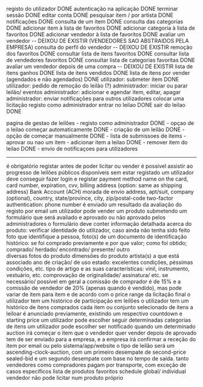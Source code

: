 registo do utilizador DONE
autenticação na aplicação DONE
terminar sessão DONE
editar conta DONE
pesquisar item / por artista	DONE
notificações DONE
consulta de um item DONE
consulta das categorias DONE
adicionar item à lista de favoritos DONE
adicionar categoria à lista de favoritos DONE
adicionar vendedor à lista de favoritos DONE
avaliar um vendedor -- DEIXOU DE EXISTIR (VENDEDORES SAO ABSTRAIDOS PELA EMPRESA)
consulta do perfil do vendedor -- DEIXOU DE EXISTIR
remoção dos favoritos DONE
consultar lista de itens favoritos DONE
consultar lista de vendedores favoritos DONE
consultar lista de categorias favoritas DONE
avaliar um vendedor depois de uma compra -- DEIXOU DE EXISTIR
lista de itens ganhos DONE
lista de itens vendidos DONE
lista de itens por vender (agendados e não agendados) DONE
utilizador: submeter item DONE
utilizador: pedido de remoção do leilão (?)
administrador: iniciar ou parar leilão/ eventos
administrador: adicionar e agendar item, editar, apagar
administrador: enviar notificações para outros utilizadores
colocar uma licitação 
registo como administrador
entrar no leilao DONE
sair do leilao DONE

pagina de gestao de leilões
    - registo como administrador DONE
    - opçao de o leilao começar automaticamente DONE
    - criação de um leilão DONE
    - opção de começar manualmente DONE
    - lista de submissoes de items
    - aprovar ou nao um item
    - adicionar item a leilao DONE
    - remover item do leilao DONE
    - envio de notificaçoes para utilizadores

---

é obrigatório registar antes de poder licitar ou vender
é possível assistir ao progresso de leilões públicos disponíveis sem estar registado
um utilizador deve conseguir fazer login e registar
payment method
name on the card, card number, expiration, cvv, billing address (option: same as shipping address)
Bank Account (ACH)
morada de envio
address, apt/suit, company (optional), country, state/province, city, zip/postal-code
two-factor authentication: phone number
é enviado um resultado da avaliação do registo por email
um utilizador pode vender um produto submetendo um formulário que será avaliado e aprovado ou não aprovado pelos administradores
o formulário deve conter informação detalhada acerca do produto:
verificar identidade do utilizador, caso ainda não tenha sido feito
foto que identifique a pessoa, foto(s) de um documento de identificação
histórico: se foi comprado previamente e por que valor; como foi obtido; comprado/ herdado/ encontrado/ presente/ outro  
diversas fotos do produto
dimensões do produto
artista(s) a que está associado
ano de criação/ de uso 
estado: excelentes condições, péssimas condições, etc.
tipo de artigo e as suas características: vinil, instrumento, vestuário, etc.
comprovação de originalidade/ assinatura/ etc. se necessário/ possível
em geral a comissão de comprador é de 15% e a  comissão de vendedor de 20% (apenas quando é vendido), mas pode variar de item para item e de acordo com o price range da licitação final
o utilizador tem um histórico de participação em leilões
o utilizador tem um histórico de itens comprados
cada item ou conjunto selecionado de itens a leiloar é anunciado previamente, existindo um respectivo countdown e starting price
um utilizador pode escolher seguir determinadas categorias de itens
um utilizador pode escolher ser notificado quando um determinado auction irá começar
o item que o vendedor quer vender depois de aprovado tem de ser enviado para a empresa, e a empresa irá confirmar a receção do item por email ou pelo sistema/app/website
o tipo de leilão será um ascending-clock-auction, com um primeiro desempate de second-price sealed-bid e um segundo desempate com base no tempo de saída.
tanto vendedores como compradores pagam por transporte, com exceção de casos específicos
lista de produtos favoritos
schedule global/ individual
vendedor não pode licitar num produto próprio
